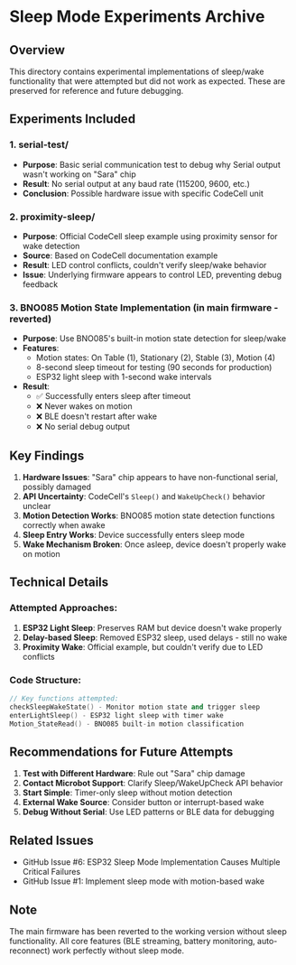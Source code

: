 # Sleep Mode Experiments Archive

## Overview
This directory contains experimental implementations of sleep/wake functionality that were attempted but did not work as expected. These are preserved for reference and future debugging.

## Experiments Included

### 1. serial-test/
- **Purpose**: Basic serial communication test to debug why Serial output wasn't working on "Sara" chip
- **Result**: No serial output at any baud rate (115200, 9600, etc.)
- **Conclusion**: Possible hardware issue with specific CodeCell unit

### 2. proximity-sleep/
- **Purpose**: Official CodeCell sleep example using proximity sensor for wake detection
- **Source**: Based on CodeCell documentation example
- **Result**: LED control conflicts, couldn't verify sleep/wake behavior
- **Issue**: Underlying firmware appears to control LED, preventing debug feedback

### 3. BNO085 Motion State Implementation (in main firmware - reverted)
- **Purpose**: Use BNO085's built-in motion state detection for sleep/wake
- **Features**:
  - Motion states: On Table (1), Stationary (2), Stable (3), Motion (4)
  - 8-second sleep timeout for testing (90 seconds for production)
  - ESP32 light sleep with 1-second wake intervals
- **Result**: 
  - ✅ Successfully enters sleep after timeout
  - ❌ Never wakes on motion
  - ❌ BLE doesn't restart after wake
  - ❌ No serial debug output

## Key Findings

1. **Hardware Issues**: "Sara" chip appears to have non-functional serial, possibly damaged
2. **API Uncertainty**: CodeCell's `Sleep()` and `WakeUpCheck()` behavior unclear
3. **Motion Detection Works**: BNO085 motion state detection functions correctly when awake
4. **Sleep Entry Works**: Device successfully enters sleep mode
5. **Wake Mechanism Broken**: Once asleep, device doesn't properly wake on motion

## Technical Details

### Attempted Approaches:
1. **ESP32 Light Sleep**: Preserves RAM but device doesn't wake properly
2. **Delay-based Sleep**: Removed ESP32 sleep, used delays - still no wake
3. **Proximity Wake**: Official example, but couldn't verify due to LED conflicts

### Code Structure:
```cpp
// Key functions attempted:
checkSleepWakeState() - Monitor motion state and trigger sleep
enterLightSleep() - ESP32 light sleep with timer wake  
Motion_StateRead() - BNO085 built-in motion classification
```

## Recommendations for Future Attempts

1. **Test with Different Hardware**: Rule out "Sara" chip damage
2. **Contact Microbot Support**: Clarify Sleep/WakeUpCheck API behavior
3. **Start Simple**: Timer-only sleep without motion detection
4. **External Wake Source**: Consider button or interrupt-based wake
5. **Debug Without Serial**: Use LED patterns or BLE data for debugging

## Related Issues
- GitHub Issue #6: ESP32 Sleep Mode Implementation Causes Multiple Critical Failures
- GitHub Issue #1: Implement sleep mode with motion-based wake

## Note
The main firmware has been reverted to the working version without sleep functionality. All core features (BLE streaming, battery monitoring, auto-reconnect) work perfectly without sleep mode.